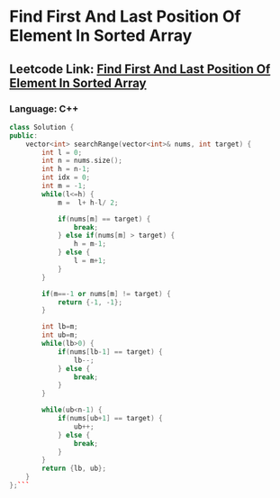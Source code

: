 # Find First And Last Position Of Element In Sorted Array

## Leetcode Link: [Find First And Last Position Of Element In Sorted Array](https://leetcode.com/problems/find-first-and-last-position-of-element-in-sorted-array/)
### Language: C++

```cpp
class Solution {
public:
    vector<int> searchRange(vector<int>& nums, int target) {
        int l = 0;
        int n = nums.size();
        int h = n-1;
        int idx = 0;
        int m = -1;
        while(l<=h) {
            m =  l+ h-l/ 2;

            if(nums[m] == target) {
                break;
            } else if(nums[m] > target) {
                h = m-1;
            } else {
                l = m+1;
            }
        }

        if(m==-1 or nums[m] != target) {
            return {-1, -1};
        }

        int lb=m;
        int ub=m;
        while(lb>0) {
            if(nums[lb-1] == target) {
                lb--;
            } else {
                break;
            }
        }

        while(ub<n-1) {
            if(nums[ub+1] == target) {
                ub++;
            } else {
                break;
            }
        }
        return {lb, ub};
    }
};```



